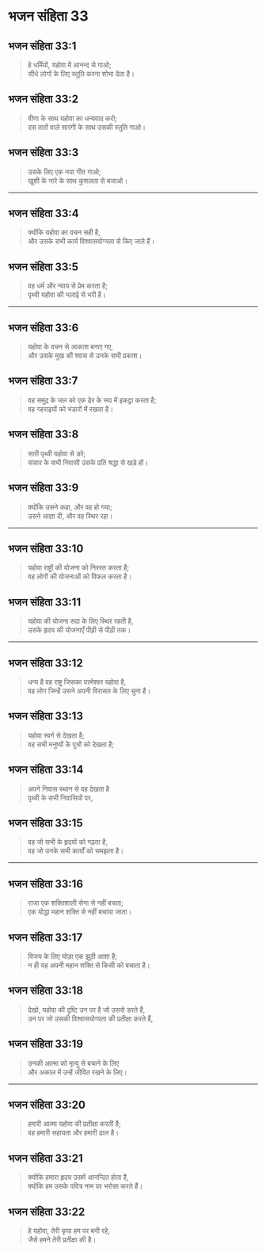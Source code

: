 # भजन संहिता 33

## भजन संहिता 33:1

> हे धर्मियों, यहोवा में आनन्द से गाओ;  
> सीधे लोगों के लिए स्तुति करना शोभा देता है।

## भजन संहिता 33:2

> वीणा के साथ यहोवा का धन्यवाद करो;  
> दस तारों वाले सारंगी के साथ उसकी स्तुति गाओ।

## भजन संहिता 33:3

> उसके लिए एक नया गीत गाओ;  
> खुशी के नारे के साथ कुशलता से बजाओ।

---

## भजन संहिता 33:4

> क्योंकि यहोवा का वचन सही है,  
> और उसके सभी कार्य विश्वासयोग्यता से किए जाते हैं।

## भजन संहिता 33:5

> वह धर्म और न्याय से प्रेम करता है;  
> पृथ्वी यहोवा की भलाई से भरी है।

---

## भजन संहिता 33:6

> यहोवा के वचन से आकाश बनाए गए,  
> और उसके मुख की श्वास से उनके सभी प्रकाश।

## भजन संहिता 33:7

> वह समुद्र के जल को एक ढेर के रूप में इकट्ठा करता है;  
> वह गहराइयों को भंडारों में रखता है।

## भजन संहिता 33:8

> सारी पृथ्वी यहोवा से डरे;  
> संसार के सभी निवासी उसके प्रति श्रद्धा से खड़े हों।

## भजन संहिता 33:9

> क्योंकि उसने कहा, और वह हो गया;  
> उसने आज्ञा दी, और वह स्थिर रहा।

---

## भजन संहिता 33:10

> यहोवा राष्ट्रों की योजना को निरस्त करता है;  
> वह लोगों की योजनाओं को विफल करता है।

## भजन संहिता 33:11

> यहोवा की योजना सदा के लिए स्थिर रहती है,  
> उसके हृदय की योजनाएँ पीढ़ी से पीढ़ी तक।

---

## भजन संहिता 33:12

> धन्य है वह राष्ट्र जिसका परमेश्वर यहोवा है,  
> वह लोग जिन्हें उसने अपनी विरासत के लिए चुना है।

## भजन संहिता 33:13

> यहोवा स्वर्ग से देखता है;  
> वह सभी मनुष्यों के पुत्रों को देखता है;

## भजन संहिता 33:14

> अपने निवास स्थान से वह देखता है  
> पृथ्वी के सभी निवासियों पर,

## भजन संहिता 33:15

> वह जो सभी के हृदयों को गढ़ता है,  
> वह जो उनके सभी कार्यों को समझता है।

---

## भजन संहिता 33:16

> राजा एक शक्तिशाली सेना से नहीं बचता;  
> एक योद्धा महान शक्ति से नहीं बचाया जाता।

## भजन संहिता 33:17

> विजय के लिए घोड़ा एक झूठी आशा है;  
> न ही यह अपनी महान शक्ति से किसी को बचाता है।

## भजन संहिता 33:18

> देखो, यहोवा की दृष्टि उन पर है जो उससे डरते हैं,  
> उन पर जो उसकी विश्वासयोग्यता की प्रतीक्षा करते हैं,

## भजन संहिता 33:19

> उनकी आत्मा को मृत्यु से बचाने के लिए  
> और अकाल में उन्हें जीवित रखने के लिए।

---

## भजन संहिता 33:20

> हमारी आत्मा यहोवा की प्रतीक्षा करती है;  
> वह हमारी सहायता और हमारी ढाल है।

## भजन संहिता 33:21

> क्योंकि हमारा हृदय उसमें आनन्दित होता है,  
> क्योंकि हम उसके पवित्र नाम पर भरोसा करते हैं।

## भजन संहिता 33:22

> हे यहोवा, तेरी कृपा हम पर बनी रहे,  
> जैसे हमने तेरी प्रतीक्षा की है।
